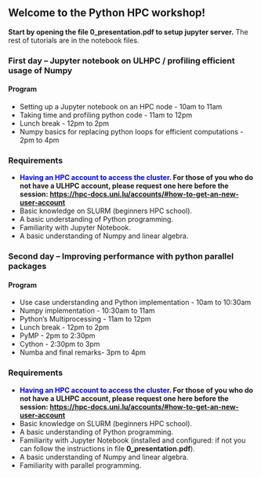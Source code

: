 ## Welcome to the Python HPC workshop! 

**Start by opening the file 0_presentation.pdf to setup jupyter server.**
The rest of tutorials are in the notebook files.

### First day – Jupyter notebook on ULHPC / profiling efficient usage of Numpy

#### Program
- Setting up a Jupyter notebook on an HPC node - 10am to 11am
- Taking time and profiling python code - 11am to 12pm
- Lunch break - 12pm to 2pm
- Numpy basics for replacing python loops for efficient computations - 2pm to 4pm

### Requirements
- <strong><font style="color: blue;">Having an HPC account to access the cluster.</font> For those of you who do not have a ULHPC account, please request one here before the session: https://hpc-docs.uni.lu/accounts/#how-to-get-an-new-user-account</strong> 
- Basic knowledge on SLURM (beginners HPC school).
- A basic understanding of Python programming.
- Familiarity with Jupyter Notebook.
- A basic understanding of Numpy and linear algebra.

### Second day – Improving performance with python parallel packages

#### Program
- Use case understanding and Python implementation - 10am to 10:30am
- Numpy implementation - 10:30am to 11am
- Python’s Multiprocessing - 11am to 12pm
- Lunch break - 12pm to 2pm
- PyMP - 2pm to 2:30pm
- Cython - 2:30pm to 3pm
- Numba and final remarks- 3pm to 4pm

### Requirements
- <strong><font style="color: blue;">Having an HPC account to access the cluster.</font> For those of you who do not have a ULHPC account, please request one here before the session: https://hpc-docs.uni.lu/accounts/#how-to-get-an-new-user-account</strong> 
- Basic knowledge on SLURM (beginners HPC school).
- A basic understanding of Python programming.
- Familiarity with Jupyter Notebook (installed and configured: if not you can follow the instructions in file **0_presentation.pdf**).
- A basic understanding of Numpy and linear algebra.
- Familiarity with parallel programming. 
